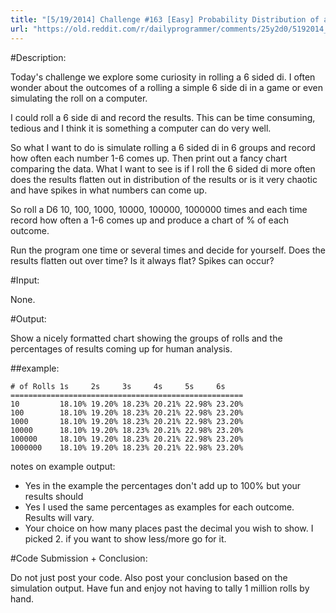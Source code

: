 ```yaml
---
title: "[5/19/2014] Challenge #163 [Easy] Probability Distribution of a 6 Sided Di"
url: "https://old.reddit.com/r/dailyprogrammer/comments/25y2d0/5192014_challenge_163_easy_probability/"
---
```


#Description: 

Today's challenge we explore some curiosity in rolling a 6 sided di. I often wonder about the outcomes of a rolling a simple 6 side di in a game or even simulating the roll on a computer.

I could roll a 6 side di and record the results. This can be time consuming, tedious and I think it is something a computer can do very well.


So what I want to do is simulate rolling a 6 sided di in 6 groups and record how often each number 1-6 comes up. Then print out a fancy chart comparing the data. What I want to see is if I roll the 6 sided di more often does the results flatten out in distribution of the results or is it very chaotic and have spikes in what numbers can come up.


So roll a D6 10, 100, 1000, 10000, 100000, 1000000 times and each time record how often a 1-6 comes up and produce a chart of % of each outcome.

Run the program one time or several times and decide for yourself. Does the results flatten out over time? Is it always flat? Spikes can occur?

#Input:

None.

#Output:

Show a nicely formatted chart showing the groups of rolls and the percentages of results coming up for human analysis.

##example:

    # of Rolls 1s     2s     3s     4s     5s     6s       
    ====================================================
    10         18.10% 19.20% 18.23% 20.21% 22.98% 23.20%
    100        18.10% 19.20% 18.23% 20.21% 22.98% 23.20%
    1000       18.10% 19.20% 18.23% 20.21% 22.98% 23.20%
    10000      18.10% 19.20% 18.23% 20.21% 22.98% 23.20%
    100000     18.10% 19.20% 18.23% 20.21% 22.98% 23.20%
    1000000    18.10% 19.20% 18.23% 20.21% 22.98% 23.20%


notes on example output:

* Yes in the example the percentages don't add up to 100% but your results should
* Yes I used the same percentages as examples for each outcome. Results will vary.
* Your choice on how many places past the decimal you wish to show. I picked 2. if you want to show less/more go for it.

#Code Submission + Conclusion:

Do not just post your code. Also post your conclusion based on the simulation output. Have fun and enjoy not having to tally 1 million rolls by hand.

